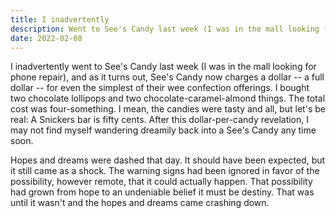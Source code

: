 ```yaml
---
title: I inadvertently
description: Went to See's Candy last week (I was in the mall looking for phone repair).
date: 2022-02-08
---
```


I inadvertently went to See's Candy last week (I was in the mall looking for phone repair), and as it turns out, See's Candy now charges a dollar -- a full dollar -- for even the simplest of their wee confection offerings. I bought two chocolate lollipops and two chocolate-caramel-almond things. The total cost was four-something. I mean, the candies were tasty and all, but let's be real: A Snickers bar is fifty cents. After this dollar-per-candy revelation, I may not find myself wandering dreamily back into a See's Candy any time soon.

Hopes and dreams were dashed that day. It should have been expected, but it still came as a shock. The warning signs had been ignored in favor of the possibility, however remote, that it could actually happen. That possibility had grown from hope to an undeniable belief it must be destiny. That was until it wasn't and the hopes and dreams came crashing down.